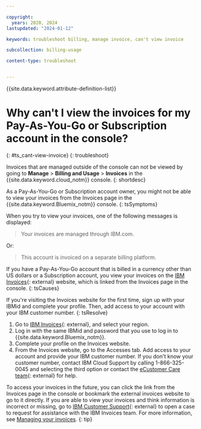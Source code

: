 ```yaml
---

copyright:
  years: 2020, 2024
lastupdated: "2024-01-12"

keywords: troubleshoot billing, manage invoice, can't view invoice

subcollection: billing-usage

content-type: troubleshoot


---
```


{{site.data.keyword.attribute-definition-list}}

# Why can't I view the invoices for my Pay-As-You-Go or Subscription account in the console?
{: #ts_cant-view-invoice}
{: troubleshoot}

Invoices that are managed outside of the console can not be viewed by going to **Manage** > **Billing and Usage** > **Invoices** in the {{site.data.keyword.cloud_notm}} console.
{: shortdesc}

As a Pay-As-You-Go or Subscription account owner, you might not be able to view your invoices from the Invoices page in the {{site.data.keyword.Bluemix_notm}} console.
{: tsSymptoms}

When you try to view your invoices, one of the following messages is displayed:


>Your invoices are managed through IBM.com.

Or:

>This account is invoiced on a separate billing platform.

If you have a Pay-As-You-Go account that is billed in a currency other than US dollars or a Subscription account, you view your invoices on the [IBM Invoices](https://www.ibm.com/support/customer/invoices/welcome){: external} website, which is linked from the Invoices page in the console.
{: tsCauses}

If you're visiting the Invoices website for the first time, sign up with your IBMid and complete your profile. Then, add access to your account with your IBM customer number.
{: tsResolve}

1. Go to [IBM Invoices](https://www.ibm.com/support/customer/invoices/welcome){: external}, and select your region.
1. Log in with the same IBMid and password that you use to log in to {{site.data.keyword.Bluemix_notm}}.
1. Complete your profile on the Invoices website.
1. From the Invoices website, go to the Accesses tab. Add access to your account and provide your IBM customer number. If you don't know your customer number, contact IBM Cloud Support by calling 1-866-325-0045 and selecting the third option or contact the [eCustomer Care team](https://www-112.ibm.com/software/howtobuy/passportadvantage/homepage/ecarec){: external} for help.


To access your invoices in the future, you can click the link from the Invoices page in the console or bookmark the external invoices website to go to it directly. If you are able to view your invoices and think information is incorrect or missing, go to [IBM Customer Support](https://www.ibm.com/mysupport/s/){: external} to open a case to request for assistance with the IBM Invoices team. For more information, see [Managing your invoices](/docs/enterprise-management?topic=enterprise-management-managing-invoices#setting-prereqs).
{: tip}
